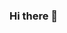 ### Hi there 👋

<!--
**JJ-Eshwar/JJ-Eshwar** is a ✨ _special_ ✨ repository because its `README.md` (this file) appears on your GitHub profile.

<img src="https://github-readme-activity-graph.vercel.app/graph?username=JJ-Eshwar&theme=github">

<img src="https://github-readme-activity-graph.vercel.app/graph?username=blitzsenpai&theme=github">
Here are some ideas to get you started:

- 🔭 I’m currently working on .. 
- 🌱 I’m currently learning ...
- 👯 I’m looking to collaborate on ...
- 🤔 I’m looking for help with ...
- 💬 Ask me about ...
- 📫 How to reach me: ...
- 😄 Pronouns: ...
- ⚡ Fun fact: ...
-->

